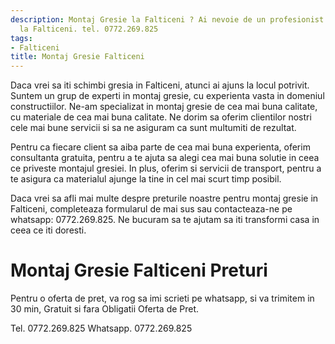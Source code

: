 ```yaml
---
description: Montaj Gresie la Falticeni ? Ai nevoie de un profesionist in Montaj Gresie
  la Falticeni. tel. 0772.269.825
tags:
- Falticeni
title: Montaj Gresie Falticeni
---
```




Daca vrei sa iti schimbi gresia in Falticeni, atunci ai ajuns la locul potrivit. Suntem un grup de experti in montaj gresie, cu experienta vasta in domeniul constructiilor. Ne-am specializat in montaj gresie de cea mai buna calitate, cu materiale de cea mai buna calitate. Ne dorim sa oferim clientilor nostri cele mai bune servicii si sa ne asiguram ca sunt multumiti de rezultat. 

Pentru ca fiecare client sa aiba parte de cea mai buna experienta, oferim consultanta gratuita, pentru a te ajuta sa alegi cea mai buna solutie in ceea ce priveste montajul gresiei. In plus, oferim si servicii de transport, pentru a te asigura ca materialul ajunge la tine in cel mai scurt timp posibil. 

Daca vrei sa afli mai multe despre preturile noastre pentru montaj gresie in Falticeni, completeaza formularul de mai sus sau contacteaza-ne pe whatsapp: 0772.269.825. Ne bucuram sa te ajutam sa iti transformi casa in ceea ce iti doresti.

# Montaj Gresie Falticeni Preturi
Pentru o oferta de pret, va rog sa imi scrieti pe whatsapp, si va trimitem in 30 min, Gratuit si fara Obligatii Oferta de Pret.

Tel. 0772.269.825
Whatsapp. 0772.269.825